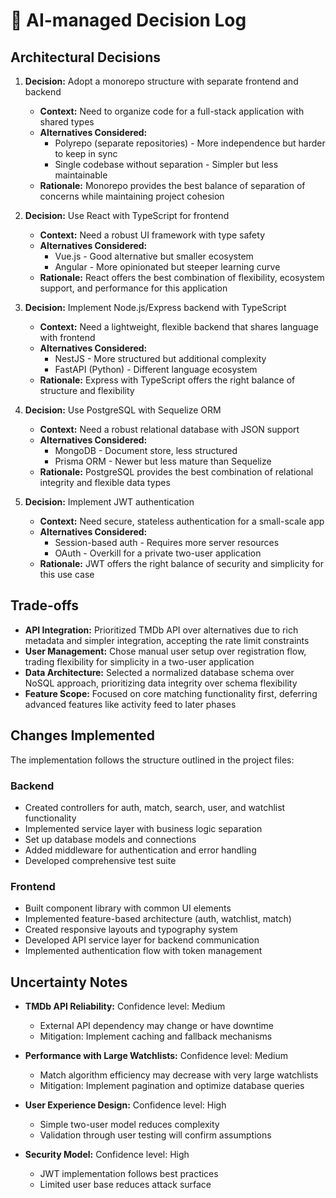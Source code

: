 # 📝 AI-managed Decision Log

## Architectural Decisions

1. **Decision:** Adopt a monorepo structure with separate frontend and backend
   - **Context:** Need to organize code for a full-stack application with shared types
   - **Alternatives Considered:** 
     - Polyrepo (separate repositories) - More independence but harder to keep in sync
     - Single codebase without separation - Simpler but less maintainable
   - **Rationale:** Monorepo provides the best balance of separation of concerns while maintaining project cohesion

2. **Decision:** Use React with TypeScript for frontend
   - **Context:** Need a robust UI framework with type safety
   - **Alternatives Considered:** 
     - Vue.js - Good alternative but smaller ecosystem
     - Angular - More opinionated but steeper learning curve
   - **Rationale:** React offers the best combination of flexibility, ecosystem support, and performance for this application

3. **Decision:** Implement Node.js/Express backend with TypeScript
   - **Context:** Need a lightweight, flexible backend that shares language with frontend
   - **Alternatives Considered:** 
     - NestJS - More structured but additional complexity
     - FastAPI (Python) - Different language ecosystem
   - **Rationale:** Express with TypeScript offers the right balance of structure and flexibility

4. **Decision:** Use PostgreSQL with Sequelize ORM
   - **Context:** Need a robust relational database with JSON support
   - **Alternatives Considered:** 
     - MongoDB - Document store, less structured
     - Prisma ORM - Newer but less mature than Sequelize
   - **Rationale:** PostgreSQL provides the best combination of relational integrity and flexible data types

5. **Decision:** Implement JWT authentication
   - **Context:** Need secure, stateless authentication for a small-scale app
   - **Alternatives Considered:** 
     - Session-based auth - Requires more server resources
     - OAuth - Overkill for a private two-user application
   - **Rationale:** JWT offers the right balance of security and simplicity for this use case

## Trade-offs

- **API Integration:** Prioritized TMDb API over alternatives due to rich metadata and simpler integration, accepting the rate limit constraints
- **User Management:** Chose manual user setup over registration flow, trading flexibility for simplicity in a two-user application
- **Data Architecture:** Selected a normalized database schema over NoSQL approach, prioritizing data integrity over schema flexibility
- **Feature Scope:** Focused on core matching functionality first, deferring advanced features like activity feed to later phases

## Changes Implemented

The implementation follows the structure outlined in the project files:

### Backend
- Created controllers for auth, match, search, user, and watchlist functionality
- Implemented service layer with business logic separation
- Set up database models and connections
- Added middleware for authentication and error handling
- Developed comprehensive test suite

### Frontend
- Built component library with common UI elements
- Implemented feature-based architecture (auth, watchlist, match)
- Created responsive layouts and typography system
- Developed API service layer for backend communication
- Implemented authentication flow with token management

## Uncertainty Notes

- **TMDb API Reliability:** Confidence level: Medium
  - External API dependency may change or have downtime
  - Mitigation: Implement caching and fallback mechanisms

- **Performance with Large Watchlists:** Confidence level: Medium
  - Match algorithm efficiency may decrease with very large watchlists
  - Mitigation: Implement pagination and optimize database queries

- **User Experience Design:** Confidence level: High
  - Simple two-user model reduces complexity
  - Validation through user testing will confirm assumptions

- **Security Model:** Confidence level: High
  - JWT implementation follows best practices
  - Limited user base reduces attack surface